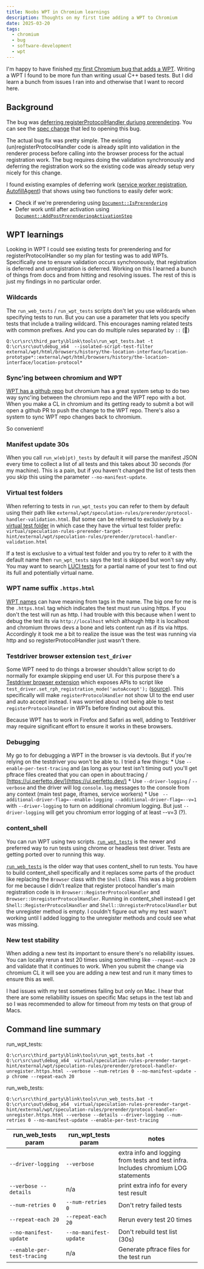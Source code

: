 ```yaml
---
title: Noobs WPT in Chromium learnings
description: Thoughts on my first time adding a WPT to Chromium
date: 2025-03-20
tags:
  - chromium
  - bug
  - software-development
  - wpt
---
```

I'm happy to have finished [my first Chromium bug that adds a WPT](https://chromium-review.googlesource.com/c/chromium/src/+/6322749).
Writing a WPT I found to be more fun than writing usual C++ based tests. But I did learn
a bunch from issues I ran into and otherwise that I want to record here.

## Background

The bug was [deferring registerProtocolHandler duriung prerendering](https://issues.chromium.org/issues/40288240). You can see the [spec change](https://storage.googleapis.com/spec-previews/WICG/nav-speculation/pull/283/diff/prerendering.html#extendedattrdef-delaywhileprerendering) that led to opening this bug. 

The actual bug fix was pretty simple. The existing (un)registerProtocolHandler code is already split into validation in the renderer process before calling into the browser process for the actual registration work. The bug requires doing the validation synchronously and deferring the registration work so the existing code was already setup very nicely for this change.

I found existing examples of deferring work ([service worker registration](https://source.chromium.org/chromium/chromium/src/+/main:third_party/blink/renderer/modules/service_worker/service_worker_registration.cc?q=AddPostPrerenderingActivationStep&ss=chromium), [AutofillAgent](https://source.chromium.org/chromium/chromium/src/+/main:components/autofill/content/renderer/autofill_agent.cc?q=AddPostPrerenderingActivationStep&ss=chromium)) that shows using two functions to easily defer work:

 * Check if we're prerendering using [`Document::IsPrerendering`](https://source.chromium.org/chromium/chromium/src/+/main:third_party/blink/renderer/modules/service_worker/service_worker_registration.cc?q=AddPostPrerenderingActivationStep&ss=chromium)
 * Defer work until after activation using [`Document::AddPostPrerenderingActivationStep`](https://source.chromium.org/search?q=AddPostPrerenderingActivationStep&ss=chromium)

## WPT learnings

Looking in WPT I could see existing tests for prerendering and for registerProtocolHandler so my plan for testing was to add WPTs. Specifically one to ensure validation occurs synchronously, that registration is deferred and unregistration is deferred. Working on this I learned a bunch of things from docs and from hitting and resolving issues. The rest of this is just my findings in no particular order.

### Wildcards

The `run_web_tests` / `run_wpt_tests` scripts don't let you use wildcards when specifying tests to run. But you can use a parameter that lets you specify tests that include a trailing wildcard. This encourages naming related tests with common prefixes. And you can do multiple rules separated by `::` (🤷)

```
Q:\cr\src\third_party\blink\tools\run_wpt_tests.bat -t Q:\cr\src\out\debug_x64  --isolated-script-test-filter external/wpt/html/browsers/history/the-location-interface/location-prototype*::external/wpt/html/browsers/history/the-location-interface/location-protocol*
```

### Sync'ing between chromium and WPT

[WPT has a github repo](https://github.com/web-platform-tests/wpt) but chromium has a great system setup to do two way sync'ing between the chromium repo and the WPT repo with a bot. When you make a CL in chromium and its getting ready to submit a bot will open a github PR to push the change to the WPT repo. There's also a system to sync WPT repo changes back to chromium.

So convenient!

### Manifest update 30s

When you call `run_w(eb|pt)_tests` by default it will parse the manifest JSON every time to collect a list of all tests and this takes about 30 seconds (for my machine). This is a pain, but if you haven't changed the list of tests then you skip this using the parameter `--no-manifest-update`.

### Virtual test folders

When referring to tests in `run_wpt_tests` you can refer to them by default using their path like `external/wpt/speculation-rules/prerender/protocol-handler-validation.html`. But some can be referred to exclusively by a [virtual test folder](https://source.chromium.org/chromium/chromium/src/+/main:third_party/blink/web_tests/VirtualTestSuites?q=speculation-rules-prerender-target-hint&ss=chromium) in which case they have the virtual test folder prefix: `virtual/speculation-rules-prerender-target-hint/external/wpt/speculation-rules/prerender/protocol-handler-validation.html`

If a test is exclusive to a virtual test folder and you try to refer to it with the default name then `run_wpt_tests` says the test is skipped but won't say why. You may want to search [LUCI tests](https://luci-milo.appspot.com/ui/p/chromium/test-search?q=external%2Fwpt%2Fcontent-security-policy%2Fresource-hints%2Fprefetch-allowed-no-default.html) for a partial name of your test to find out its full and potentially virtual name.

### WPT name suffix `.https.html`

[WPT names](https://web-platform-tests.org/writing-tests/file-names.html) can have meaning from tags in the name. The big one for me is the `.https.html` tag which indicates the test must run using https. If you don't the test will run as http. I had trouble with this because when I went to debug the test its via `http://localhost` which although http it is localhost and chromium throws devs a bone and lets content run as if its via https. Accordingly it took me a bit to realize the issue was the test was running via http and so registerProtocolHandler just wasn't there.

### Testdriver browser extension `test_driver`

Some WPT need to do things a browser shouldn't allow script to do normally for example skipping end user UI. For this purpose there's a [Testdriver browser extension](https://web-platform-tests.org/writing-tests/testdriver-extension-tutorial.html) which exposes APIs to script like `test_driver.set_rph_registration_mode('autoAccept');` ([source](https://web-platform-tests.org/writing-tests/testdriver-extension-tutorial.html)). This specifically will make `registerProtocolHandler` not show UI to the end user and auto accept instead. I was worried about not being able to test `registerProtocolHandler` in WPTs before finding out about this. 

Because WPT has to work in Firefox and Safari as well, adding to Testdriver may require significant effort to ensure it works in these browsers.

### Debugging

My go to for debugging a WPT in the browser is via devtools. But if you're relying on the testdriver you won't be able to. I tried a few things:
    * Use `--enable-per-test-tracing` and (as long as your test isn't timing out) you'll get pftrace files created that you can open in about:tracing / [https://ui.perfetto.dev/](https://ui.perfetto.dev/)
    * Use `--driver-logging` / `--verbose` and the driver will log `console.log` messages to the console from any context (main test page, iframes, service workers)
    * Use ` --additional-driver-flag=--enable-logging --additional-driver-flag=--v=1` with `--driver-logging` to turn on additional chromium logging. But just `--driver-logging` will get you chromium error logging of at least --v=3 (?).

### content_shell

You can run WPT using two scripts. [`run_wpt_tests`](https://chromium.googlesource.com/chromium/src/+/refs/heads/main/docs/testing/run_web_platform_tests.md) is the newer and preferred way to run tests using chrome or headless test driver.  Tests are getting ported over to running this way.

[`run_web_tests`](https://chromium.googlesource.com/chromium/src/+/refs/heads/main/docs/testing/web_tests_in_content_shell.md#Running-WPT-Tests-in-Content-Shell) is the older way that uses content_shell to run tests. You have to build content_shell specifically and it replaces some parts of the product like replacing the `Browser` class with the `Shell` class. This was a big problem for me because I didn't realize that register protocol handler's main registration code is in `Browser::RegisterProtocolHandler` and `Browser::UnregisterProtocolHandler`.  Running in content_shell instead I get `Shell::RegisterProtocolHandler` and `Shell::UnregisterProtocolHandler` but the unregister method is empty. I couldn't figure out why my test wasn't working until I added logging to the unregister methods and could see what was missing.

### New test stability

When adding a new test its important to ensure there's no reliability issues. You can locally rerun a test 20 times using something like `--repeat-each 20` and validate that it continues to work. When you submit the change via chromium CL it will see you are adding a new test and run it many times to ensure this as well.

I had issues with my test sometimes failing but only on Mac. I hear that there are some reliabililty issues on specific Mac setups in the test lab and so I was recommended to allow for timeout from my tests on that group of Macs.

## Command line summary

run_wpt_tests:

```
Q:\cr\src\third_party\blink\tools\run_wpt_tests.bat -t Q:\cr\src\out\debug_x64  virtual/speculation-rules-prerender-target-hint/external/wpt/speculation-rules/prerender/protocol-handler-unregister.https.html --verbose --num-retries 0 --no-manifest-update -p chrome --repeat-each 20
```

run_web_tests:

```
Q:\cr\src\third_party\blink\tools\run_web_tests.bat -t Q:\cr\src\out\debug_x64  virtual/speculation-rules-prerender-target-hint/external/wpt/speculation-rules/prerender/protocol-handler-unregister.https.html --verbose --details --driver-logging --num-retries 0 --no-manifest-update --enable-per-test-tracing
```

| run_web_tests param | run_wpt_tests param | notes |
|-----|-----|-------|
| `--driver-logging` | `--verbose` | extra info and logging from tests and test infra. Includes chromium LOG statements |
| `--verbose --details` | n/a | print extra info for every test result |
| `--num-retries 0` | `--num-retries 0` | Don't retry failed tests |
| `--repeat-each 20` | `--repeat-each 20` | Rerun every test 20 times |
| `--no-manifest-update` | `--no-manifest-update` | Don't rebuild test list (30s) |
| `--enable-per-test-tracing` | n/a | Generate pftrace files for the test run |
